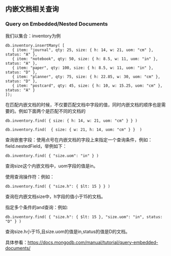 ## 内嵌文档相关查询
### Query on Embedded/Nested Documents
我们以集合：inventory为例
```
db.inventory.insertMany( [
   { item: "journal", qty: 25, size: { h: 14, w: 21, uom: "cm" }, status: "A" },
   { item: "notebook", qty: 50, size: { h: 8.5, w: 11, uom: "in" }, status: "A" },
   { item: "paper", qty: 100, size: { h: 8.5, w: 11, uom: "in" }, status: "D" },
   { item: "planner", qty: 75, size: { h: 22.85, w: 30, uom: "cm" }, status: "D" },
   { item: "postcard", qty: 45, size: { h: 10, w: 15.25, uom: "cm" }, status: "A" }
]);
```
在匹配内嵌文档的时候，不仅要匹配文档中字段的值，同时内嵌文档的顺序也是需要的。例如下面两个是匹配不同的文档的
```
db.inventory.find( { size: { h: 14, w: 21, uom: "cm" } } )
```
```
db.inventory.find(  { size: { w: 21, h: 14, uom: "cm" } }  )
```
查询嵌套字段：使用点号在内嵌文档的字段上来指定一个查询条件，例如：field.nestedField，举例如下：
```
db.inventory.find( { "size.uom": "in" } )
```
查询size这个内嵌文档中，uom字段的值是in。

使用查询操作符：例如：
```
db.inventory.find( { "size.h": { $lt: 15 } } )
```
查询在内嵌文档size中，h字段的值小于15的文档。

指定多个条件的and查询：例如:
```
db.inventory.find( { "size.h": { $lt: 15 }, "size.uom": "in", status: "D" } )
```
查询size.h小于15,且size.uom的值是in,status的值是D的文档。

具体参看：https://docs.mongodb.com/manual/tutorial/query-embedded-documents/
